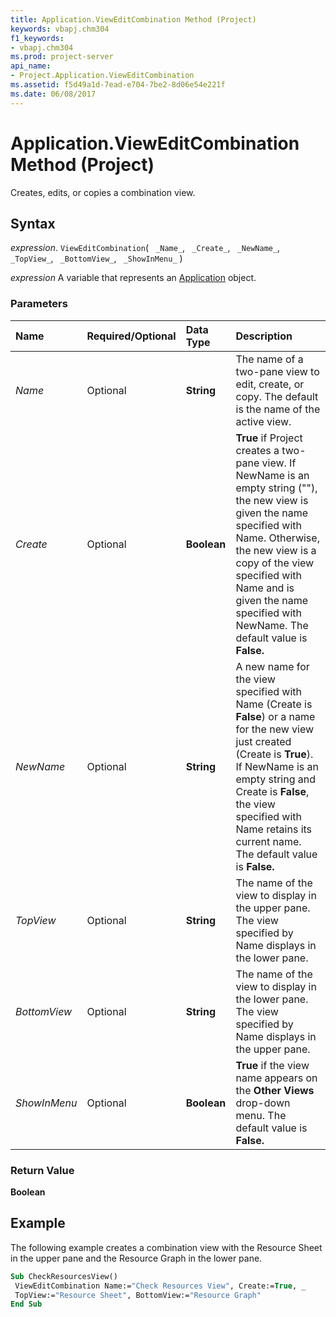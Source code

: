 ```yaml
---
title: Application.ViewEditCombination Method (Project)
keywords: vbapj.chm304
f1_keywords:
- vbapj.chm304
ms.prod: project-server
api_name:
- Project.Application.ViewEditCombination
ms.assetid: f5d49a1d-7ead-e704-7be2-8d06e54e221f
ms.date: 06/08/2017
---
```



# Application.ViewEditCombination Method (Project)

Creates, edits, or copies a combination view.


## Syntax

 _expression_. `ViewEditCombination`( ` _Name_`, ` _Create_`, ` _NewName_`, ` _TopView_`, ` _BottomView_`, ` _ShowInMenu_` )

 _expression_ A variable that represents an [Application](./Project.Application.md) object.


### Parameters



|**Name**|**Required/Optional**|**Data Type**|**Description**|
|:-----|:-----|:-----|:-----|
| _Name_|Optional|**String**|The name of a two-pane view to edit, create, or copy. The default is the name of the active view.|
| _Create_|Optional|**Boolean**|**True** if Project creates a two-pane view. If NewName is an empty string (""), the new view is given the name specified with Name. Otherwise, the new view is a copy of the view specified with Name and is given the name specified with NewName. The default value is **False.**|
| _NewName_|Optional|**String**|A new name for the view specified with Name (Create is  **False**) or a name for the new view just created (Create is **True**). If NewName is an empty string and Create is **False**, the view specified with Name retains its current name. The default value is **False.**|
| _TopView_|Optional|**String**|The name of the view to display in the upper pane. The view specified by Name displays in the lower pane.|
| _BottomView_|Optional|**String**|The name of the view to display in the lower pane. The view specified by Name displays in the upper pane.|
| _ShowInMenu_|Optional|**Boolean**|**True** if the view name appears on the **Other Views** drop-down menu. The default value is **False.**|

### Return Value

 **Boolean**


## Example

The following example creates a combination view with the Resource Sheet in the upper pane and the Resource Graph in the lower pane.


```vb
Sub CheckResourcesView() 
 ViewEditCombination Name:="Check Resources View", Create:=True, _ 
 TopView:="Resource Sheet", BottomView:="Resource Graph" 
End Sub
```


